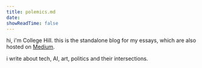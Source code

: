```yaml
---
title: polemics.md
date:
showReadTime: false
---
```


hi, i'm College Hill. this is the standalone blog for my essays, which are also hosted on [Medium](https://medium.com/@collegehill).

i write about tech, AI, art, politics and their intersections.
